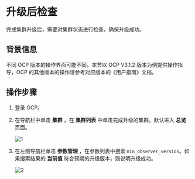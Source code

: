 # 升级后检查

完成集群升级后，需要对集群状态进行检查，确保升级成功。

## 背景信息

不同 OCP 版本的操作界面可能不同，本节以 OCP V3.1.2 版本为例提供操作指导，OCP 的其他版本的操作请参考对应版本的《用户指南》文档。

## 操作步骤

1. 登录 OCP。

2. 在导航栏中单击 **集群** ，在 **集群列表** 中单击完成升级的集群。默认进入 **总览** 页面。

   ![1](https://help-static-aliyun-doc.aliyuncs.com/assets/img/zh-CN/2071968461/p424886.png)

3. 在左侧导航栏单击 **参数管理** ，在参数列表中搜索 `min_observer_version`。如果搜索结果的 **当前值** 符合预期的升级版本，则说明升级成功。

   ![2](https://help-static-aliyun-doc.aliyuncs.com/assets/img/zh-CN/2071968461/p424897.png)
